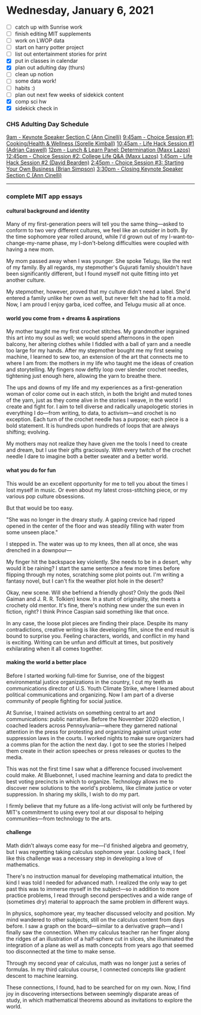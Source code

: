 # Wednesday, January 6, 2021

- [ ] catch up with Sunrise work
- [ ] finish editing MIT supplements
- [ ] work on LWOP data
- [ ] start on harry potter project
- [ ] list out entertainment stories for print
- [x] put in classes in calendar
- [x] plan out adulting day (thurs)
- [ ] clean up notion
- [ ] some data work!
- [ ] habits :)
- [ ] plan out next few weeks of sidekick content
- [x] comp sci hw
- [x] sidekick check in

### CHS Adulting Day Schedule

[9am - Keynote Speaker Section C (Ann Cinelli)](https://coppellisd.zoom.us/j/81522686414?pwd=TGh4ZE1JSVI0TXhOR296SUtLYUhmQT09)
[9:45am - Choice Session #1: Cooking/Health & Wellness (Sorelle Kimball)](https://coppellisd.zoom.us/j/85101619588?pwd=bkhXUE03K0FIeFdSQWxBWUFqOWNHZz09)
[10:45am - Life Hack Session #1 (Adrian Caswell)](https://coppellisd.zoom.us/j/85792328439?pwd=Rkg0WEdhb0JiVFFyc21CeTZjY0tqZz09)
[12pm - Lunch & Learn Panel: Determination (Maxx Lazos)](https://coppellisd.zoom.us/j/81631188665?pwd=UldRMFR3QjRhanNHcDRPc1lGTTdDdz09)
[12:45pm - Choice Session #2: College Life Q&A (Maxx Lazos)](https://coppellisd.zoom.us/j/81631188665?pwd=UldRMFR3QjRhanNHcDRPc1lGTTdDdz09)
[1:45pm - Life Hack Session #2 (David Bearden)](https://coppellisd.zoom.us/j/85825005942?pwd=ckhDWWgzbEdZY2tKNXF6MzJrc1o1Zz09)
[2:45pm - Choice Session #3: Starting Your Own Business (Brian Simpson)](https://coppellisd.zoom.us/j/85361591078?pwd=NTdLc0lVY0NMcnl0V0pZNDJGWHJzdz09)
[3:30pm - Closing Keynote Speaker Section C (Ann Cinelli)](https://coppellisd.zoom.us/j/81522686414?pwd=TGh4ZE1JSVI0TXhOR296SUtLYUhmQT09)

---

### complete MIT app essays

#### cultural background and identity

Many of my first-generation peers will tell you the same thing—asked to conform to two very different cultures, we feel like an outsider in both. By the time sophomore year rolled around, while I'd grown out of my I-want-to-change-my-name phase, my I-don't-belong difficulties were coupled with having a new mom.

My mom passed away when I was younger. She spoke Telugu, like the rest of my family. By all regards, my stepmother's Gujurati family shouldn't have been significantly different, but I found myself not quite fitting into yet another culture.

My stepmother, however, proved that my culture didn't need a label. She'd entered a family unlike her own as well, but never felt she had to fit a mold. Now, I am proud I enjoy garba, iced coffee, and Telugu music all at once.


#### world you come from + dreams & aspirations

My mother taught me my first crochet stitches. My grandmother ingrained this art into my soul as well; we would spend afternoons in the open balcony, her altering clothes while I fiddled with a ball of yarn and a needle too large for my hands. After my stepmother bought me my first sewing machine, I learned to sew too, an extension of the art that connects me to where I am from: the mothers in my life who taught me the ideas of creation and storytelling. My fingers now deftly loop over slender crochet needles, tightening just enough here, allowing the yarn to breathe there.

The ups and downs of my life and my experiences as a first-generation woman of color come out in each stitch, in both the bright and muted tones of the yarn, just as they come alive in the stories I weave, in the world I create and fight for. I aim to tell diverse and radically unapologetic stories in everything I do—from writing, to data, to activism—and crochet is no exception. Each turn of the crochet needle has a purpose; each piece is a bold statement. It is hundreds upon hundreds of loops that are always shifting; evolving.

My mothers may not realize they have given me the tools I need to create and dream, but I use their gifts graciously. With every twitch of the crochet needle I dare to imagine both a better sweater and a better world.


#### what you do for fun

This would be an excellent opportunity for me to tell you about the times I lost myself in music. Or even about my latest cross-stitching piece, or my various pop culture obsessions.

But that would be too easy.

"She was no longer in the dreary study. A gaping crevice had ripped opened in the center of the floor and was steadily filling with water from some unseen place."

I stepped in. The water was up to my knees, then all at once, she was drenched in a downpour—

My finger hit the backspace key violently. She needs to be in a desert, why would it be raining? I start the same sentence a few more times before flipping through my notes, scratching some plot points out. I'm writing a fantasy novel, but I can't fix the weather plot hole in the desert?

Okay, new scene. Will she befriend a friendly ghost? Only the gods (Neil Gaiman and J. R. R. Tolkien) know. In a stunt of originality, she meets a crochety old mentor. It's fine, there's nothing new under the sun even in fiction, right? I think Prince Caspian said something like that once.

In any case, the loose plot pieces are finding their place. Despite its many contradictions, creative writing is like developing film, since the end result is bound to surprise you. Feeling characters, worlds, and conflict in my hand is exciting. Writing can be unfun and difficult at times, but positively exhilarating when it all comes together.


#### making the world a better place

Before I started working full-time for Sunrise, one of the biggest environmental justice organizations in the country, I cut my teeth as communications director of U.S. Youth Climate Strike, where I learned about political communications and organizing. Now I am part of a diverse community of people fighting for social justice.

At Sunrise, I trained activists on something central to art and communications: public narrative. Before the November 2020 election, I coached leaders across Pennsylvania—where they garnered national attention in the press for protesting and organizing against unjust voter suppression laws in the courts. I worked nights to make sure organizers had a comms plan for the action the next day. I got to see the stories I helped them create in their action speeches or press releases or quotes to the media. 

This was not the first time I saw what a difference focused involvement could make. At Bluebonnet, I used machine learning and data to predict the best voting precincts in which to organize. Technology allows me to discover new solutions to the world's problems, like climate justice or voter suppression. In sharing my skills, I wish to do my part. 

 I firmly believe that my future as a life-long activist will only be furthered by MIT's commitment to using every tool at our disposal to helping communities—from technology to the arts.


#### challenge

Math didn’t always come easy for me—I'd finished algebra and geometry, but I was regretting taking calculus sophomore year. Looking back, I feel like this challenge was a necessary step in developing a love of mathematics.

There's no instruction manual for developing mathematical intuition, the kind I was told I needed for advanced math. I realized the only way to get past this was to immerse myself in the subject—so in addition to more practice problems, I read through second perspectives and a wide range of (sometimes dry) material to approach the same problem in different ways.

In physics, sophomore year, my teacher discussed velocity and position. My mind wandered to other subjects, still on the calculus content from days before. I saw a graph on the board—similar to a derivative graph—and I finally saw the connection. When my calculus teacher ran her finger along the ridges of an illustration of a half-sphere cut in slices, she illuminated the integration of a plane as well as math concepts from years ago that seemed too disconnected at the time to make sense.

Through my second year of calculus, math was no longer just a series of formulas. In my third calculus course, I connected concepts like gradient descent to machine learning. 

These connections, I found, had to be searched for on my own. Now, I find joy in discovering intersections between seemingly disparate areas of study, in which mathematical theorems abound as invitations to explore the world.